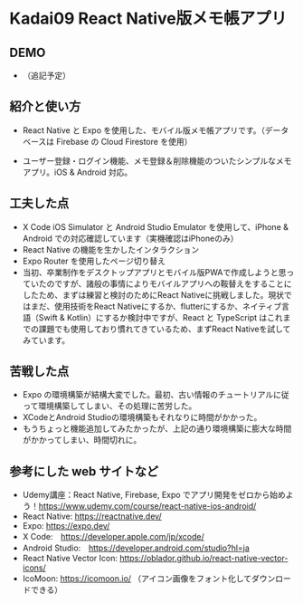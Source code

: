 # Kadai09 React Native版メモ帳アプリ

## DEMO

  - （追記予定）

## 紹介と使い方

  - React Native と Expo を使用した、モバイル版メモ帳アプリです。（データベースは Firebase の Cloud Firestore を使用）

  - ユーザー登録・ログイン機能、メモ登録＆削除機能のついたシンプルなメモアプリ。iOS & Android 対応。

## 工夫した点

  - X Code iOS Simulator と Android Studio Emulator を使用して、iPhone & Android での対応確認しています（実機確認はiPhoneのみ）
  - React Native の機能を生かしたインタラクション 
  - Expo Router を使用したページ切り替え
  - 当初、卒業制作をデスクトップアプリとモバイル版PWAで作成しようと思っていたのですが、諸般の事情によりモバイルアプリへの鞍替えをすることにしたため、まずは練習と検討のためにReact Nativeに挑戦しました。現状ではまだ、使用技術をReact Nativeにするか、flutterにするか、ネイティブ言語（Swift & Kotlin）にするか検討中ですが、React と TypeScript はこれまでの課題でも使用しており慣れてきているため、まずReact Nativeを試してみています。

## 苦戦した点

  - Expo の環境構築が結構大変でした。最初、古い情報のチュートリアルに従って環境構築してしまい、その処理に苦労した。
  - XCodeとAndroid Studioの環境構築もそれなりに時間がかかった。
  - もうちょっと機能追加してみたかったが、上記の通り環境構築に膨大な時間がかかってしまい、時間切れに。 

## 参考にした web サイトなど

  - Udemy講座：React Native, Firebase, Expo でアプリ開発をゼロから始めよう！https://www.udemy.com/course/react-native-ios-android/
  - React Native: https://reactnative.dev/
  - Expo: https://expo.dev/
  - X Code:　https://developer.apple.com/jp/xcode/
  - Android Studio:　https://developer.android.com/studio?hl=ja 
  - React Native Vector Icon: https://oblador.github.io/react-native-vector-icons/
  - IcoMoon: https://icomoon.io/ （アイコン画像をフォント化してダウンロードできる）


